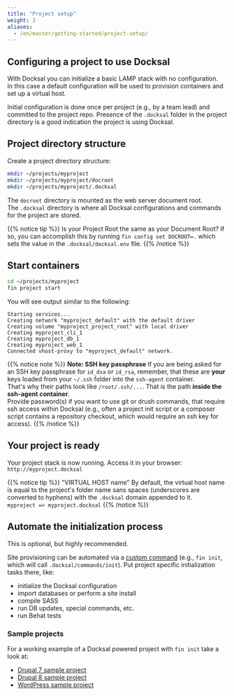 ```yaml
---
title: "Project setup"
weight: 3
aliases:
  - /en/master/getting-started/project-setup/
---
```


## Configuring a project to use Docksal

With Docksal you can initialize a basic LAMP stack with no configuration.   
In this case a default configuration will be used to provision containers and set up a virtual host.

Initial configuration is done once per project (e.g., by a team lead) and committed to the project repo. 
Presence of the `.docksal` folder in the project directory is a good indication the project is using Docksal.


## Project directory structure

Create a project directory structure:

```bash
mkdir ~/projects/myproject
mkdir ~/projects/myproject/docroot
mkdir ~/projects/myproject/.docksal
```

The `docroot` directory is mounted as the web server document root.  
The `.docksal` directory is where all Docksal configurations and commands for the project are stored.

{{% notice tip %}}
Is your Project Root the same as your Document Root? If so, you can accomplish this by running `fin config set DOCROOT=.` which sets the value in the `.docksal/docksal.env` file.
{{% /notice %}}

## Start containers

```bash
cd ~/projects/myproject
fin project start
```

You will see output similar to the following:

```
Starting services...
Creating network "myproject_default" with the default driver
Creating volume "myproject_project_root" with local driver
Creating myproject_cli_1
Creating myproject_db_1
Creating myproject_web_1
Connected vhost-proxy to "myproject_default" network.
```

{{% notice note %}}
**Note: SSH key passphrase** 
If you are being asked for an SSH key passphrase for `id_dsa` or `id_rsa`, 
remember, that these are **your** keys loaded from your `~/.ssh` folder into the `ssh-agent` container.  
That's why their paths look like `/root/.ssh/...`. That is the path **inside the ssh-agent container**.  
Provide password(s) if you want to use git or drush commands, that require ssh access within Docksal 
(e.g., often a project init script or a composer script contains a repository checkout, 
which would require an ssh key for access).
{{% /notice %}}

## Your project is ready

Your project stack is now running. Access it in your browser: `http://myproject.docksal`

{{% notice tip %}} "VIRTUAL HOST name"
By default, the virtual host name is equal to the project's folder name sans spaces (underscores are converted to hyphens)
with the `.docksal` domain appended to it.  
`myproject => myproject.docksal`
{{% /notice %}}
    
## Automate the initialization process

This is optional, but highly recommended.

Site provisioning can be automated via a [custom command](/fin/custom-commands/) (e.g., `fin init`, which will call `.docksal/commands/init`). Put project specific initialization tasks there, like:

- initialize the Docksal configuration
- import databases or perform a site install
- compile SASS
- run DB updates, special commands, etc.
- run Behat tests

### Sample projects

For a working example of a Docksal powered project with `fin init` take a look at:

- [Drupal 7 sample project](https://github.com/docksal/drupal7)
- [Drupal 8 sample project](https://github.com/docksal/drupal8)
- [WordPress sample project](https://github.com/docksal/wordpress)
